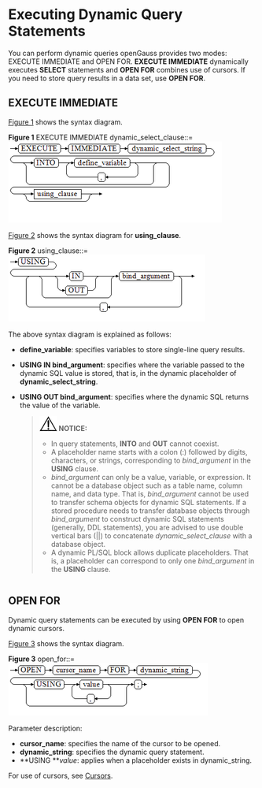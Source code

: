 # Executing Dynamic Query Statements<a name="EN-US_TOPIC_0245374615"></a>

You can perform dynamic queries openGauss provides two modes:  EXECUTE IMMEDIATE  and  OPEN FOR.  **EXECUTE IMMEDIATE**  dynamically executes  **SELECT**  statements and  **OPEN FOR**  combines use of cursors. If you need to store query results in a data set, use  **OPEN FOR**.

## EXECUTE IMMEDIATE<a name="en-us_topic_0237122225_en-us_topic_0059778916_sce9164bf21df416f9160ba60d5b29f4a"></a>

[Figure 1](#en-us_topic_0237122225_en-us_topic_0059778916_f67de6df4c6ef4404b41f0f30de36ee64)  shows the syntax diagram.

**Figure  1**  EXECUTE IMMEDIATE dynamic\_select\_clause::=<a name="en-us_topic_0237122225_en-us_topic_0059778916_f67de6df4c6ef4404b41f0f30de36ee64"></a>  
![](figures/execute-immediate-dynamic_select_clause.png "execute-immediate-dynamic_select_clause")

[Figure 2](#en-us_topic_0237122225_en-us_topic_0059778916_fcfce5c125aec449ba3ce27eec6f7a82b)  shows the syntax diagram for  **using\_clause**.

**Figure  2**  using\_clause::=<a name="en-us_topic_0237122225_en-us_topic_0059778916_fcfce5c125aec449ba3ce27eec6f7a82b"></a>  
![](figures/using_clause.png "using_clause")

The above syntax diagram is explained as follows:

-   **define\_variable**: specifies variables to store single-line query results.
-   **USING IN bind\_argument**: specifies where the variable passed to the dynamic SQL value is stored, that is, in the dynamic placeholder of  **dynamic\_select\_string**.
-   **USING OUT bind\_argument**: specifies where the dynamic SQL returns the value of the variable.

    >![](public_sys-resources/icon-notice.gif) **NOTICE:**   
    >-   In query statements,  **INTO**  and  **OUT**  cannot coexist.  
    >-   A placeholder name starts with a colon \(:\) followed by digits, characters, or strings, corresponding to  _bind\_argument_  in the  **USING**  clause.  
    >-   _bind\_argument_  can only be a value, variable, or expression. It cannot be a database object such as a table name, column name, and data type. That is,  _bind\_argument_  cannot be used to transfer schema objects for dynamic SQL statements. If a stored procedure needs to transfer database objects through  _bind\_argument_  to construct dynamic SQL statements \(generally, DDL statements\), you are advised to use double vertical bars \(||\) to concatenate  _dynamic\_select\_clause_  with a database object.  
    >-   A dynamic PL/SQL block allows duplicate placeholders. That is, a placeholder can correspond to only one  _bind\_argument_  in the  **USING**  clause.  


```

```

## OPEN FOR<a name="en-us_topic_0237122225_en-us_topic_0059778916_s597e59e4f39f4c5396fe9a6d1e6c6c09"></a>

Dynamic query statements can be executed by using  **OPEN FOR**  to open dynamic cursors.

[Figure 3](#en-us_topic_0237122225_en-us_topic_0059778916_f3f108da94a694175ac707f4511b7f1a1)  shows the syntax diagram.

**Figure  3**  open\_for::=<a name="en-us_topic_0237122225_en-us_topic_0059778916_f3f108da94a694175ac707f4511b7f1a1"></a>  
![](figures/open_for.png "open_for")

Parameter description:

-   **cursor\_name**: specifies the name of the cursor to be opened.
-   **dynamic\_string**: specifies the dynamic query statement.
-   **USING **_value_: applies when a placeholder exists in dynamic\_string.

For use of cursors, see  [Cursors](cursors.md).

